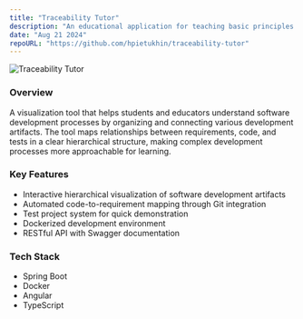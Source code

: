 ```yaml
---
title: "Traceability Tutor"
description: "An educational application for teaching basic principles of software traceability."
date: "Aug 21 2024"
repoURL: "https://github.com/hpietukhin/traceability-tutor"
---
```


![Traceability Tutor](/tt-editor.png)


### Overview
A visualization tool that helps students and educators understand software development processes by organizing and connecting various development artifacts. The tool maps relationships between requirements, code, and tests in a clear hierarchical structure, making complex development processes more approachable for learning.

### Key Features
- Interactive hierarchical visualization of software development artifacts
- Automated code-to-requirement mapping through Git integration
- Test project system for quick demonstration
- Dockerized development environment
- RESTful API with Swagger documentation

### Tech Stack
- Spring Boot
- Docker
- Angular
- TypeScript
